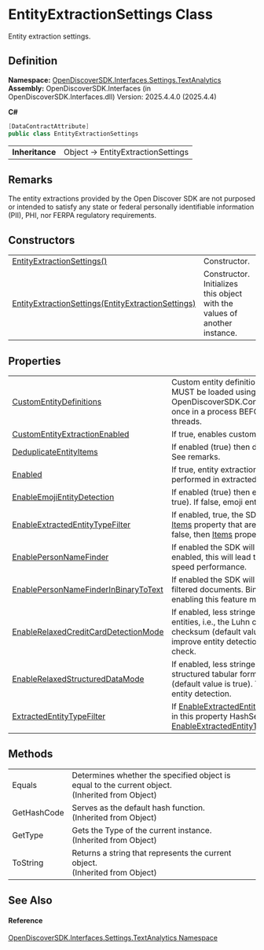 # EntityExtractionSettings Class


Entity extraction settings.



## Definition
**Namespace:** <a href="426e0aba-3c94-7f71-597c-2ec5efa7782b">OpenDiscoverSDK.Interfaces.Settings.TextAnalytics</a>  
**Assembly:** OpenDiscoverSDK.Interfaces (in OpenDiscoverSDK.Interfaces.dll) Version: 2025.4.4.0 (2025.4.4)

**C#**
``` C#
[DataContractAttribute]
public class EntityExtractionSettings
```

<table><tr><td><strong>Inheritance</strong></td><td>Object  →  EntityExtractionSettings</td></tr>
</table>



## Remarks
The entity extractions provided by the Open Discover SDK are not purposed or intended to satisfy any state or federal personally identifiable information (PII), PHI, nor FERPA regulatory requirements.

## Constructors
<table>
<tr>
<td><a href="25653fd9-c5de-f0f9-b2b6-cf7cff80c024">EntityExtractionSettings()</a></td>
<td>Constructor.</td></tr>
<tr>
<td><a href="a3385e3f-ddfe-7c01-1ef9-b1ec60eef5c9">EntityExtractionSettings(EntityExtractionSettings)</a></td>
<td>Constructor. Initializes this object with the values of another instance.</td></tr>
</table>

## Properties
<table>
<tr>
<td><a href="5defbc64-de6c-9acc-1bb8-cbbfc5bccfd6">CustomEntityDefinitions</a></td>
<td>Custom entity definitions. To use these custom item definitions they MUST be loaded using method OpenDiscoverSDK.ContentExtractorFactory.LoadCustomEntityDefinitions once in a process BEFORE starting any content extraction on process threads.</td></tr>
<tr>
<td><a href="9129bb94-69a2-f49d-7759-d944fef5ba00">CustomEntityExtractionEnabled</a></td>
<td>If true, enables custom entity detection and extraction</td></tr>
<tr>
<td><a href="6fa065e6-64e6-a891-a496-a6ca9804221e">DeduplicateEntityItems</a></td>
<td>If enabled (true) then duplicate entity items are not included in results. See remarks.</td></tr>
<tr>
<td><a href="8b211298-3c67-3276-3000-5b4f9ded81d6">Enabled</a></td>
<td>If true, entity extraction is enabled. If false, no entity extraction is performed in extracted text nor metadata.</td></tr>
<tr>
<td><a href="c82834c6-aa83-56dc-d541-b0848ab1c227">EnableEmojiEntityDetection</a></td>
<td>If enabled (true) then emoji entity items will be detected (default value is true). If false, emoji entities will not be detected and returned in results.</td></tr>
<tr>
<td><a href="95564927-4975-7e82-fbe7-465601eec965">EnableExtractedEntityTypeFilter</a></td>
<td>If enabled, true, the SDK will filter-out entity types (<a href="2caef568-f7bd-69fc-89c4-aa0d3e2c497b">EntityType</a>) in the <a href="df171504-4e56-94e0-248a-15a2978f734c">Items</a> property that are NOT in the <a href="17f19cef-55c2-c3a2-fa5f-e6a9e8654ce5">ExtractedEntityTypeFilter</a> hash set. If false, then <a href="df171504-4e56-94e0-248a-15a2978f734c">Items</a> property is not filtered by <a href="2caef568-f7bd-69fc-89c4-aa0d3e2c497b">EntityType</a>.</td></tr>
<tr>
<td><a href="e1ea5ea7-773c-9a7a-f314-c03458e089ef">EnablePersonNameFinder</a></td>
<td>If enabled the SDK will attempt to find person names without context. If enabled, this will lead to some degradation in document processing speed performance.</td></tr>
<tr>
<td><a href="85a15b61-502b-9b90-9cae-8d5ab3104524">EnablePersonNameFinderInBinaryToText</a></td>
<td>If enabled the SDK will attempt to find person names in binary-to-text filtered documents. Binary-to-text filtered files have lots of "noise", enabling this feature may lead to lots of false postives.</td></tr>
<tr>
<td><a href="27c29e60-91c5-b3c6-da44-60c288b3010c">EnableRelaxedCreditCardDetectionMode</a></td>
<td>If enabled, less stringent rules are used to find credit card number entities, i.e., the Luhn check is not used to verify the card number checksum (default value is true). This will lead to more false positives but improve entity detection as some card numbers no longer use the Luhn check.</td></tr>
<tr>
<td><a href="d4a87b60-9eca-dab5-46ed-9772b16646a3">EnableRelaxedStructuredDataMode</a></td>
<td>If enabled, less stringent rules are used to find column based entities in structured tabular formats such as spreadsheets and database files (default value is true). This will lead to more false positives but improve entity detection.</td></tr>
<tr>
<td><a href="17f19cef-55c2-c3a2-fa5f-e6a9e8654ce5">ExtractedEntityTypeFilter</a></td>
<td>If <a href="95564927-4975-7e82-fbe7-465601eec965">EnableExtractedEntityTypeFilter</a> is true, only entity types (<a href="2caef568-f7bd-69fc-89c4-aa0d3e2c497b">EntityType</a>) in this property HashSet are extracted and returned by <a href="df171504-4e56-94e0-248a-15a2978f734c">Items</a> property. If <a href="95564927-4975-7e82-fbe7-465601eec965">EnableExtractedEntityTypeFilter</a> is false, then this property is ignored.</td></tr>
</table>

## Methods
<table>
<tr>
<td>Equals</td>
<td>Determines whether the specified object is equal to the current object.<br />(Inherited from Object)</td></tr>
<tr>
<td>GetHashCode</td>
<td>Serves as the default hash function.<br />(Inherited from Object)</td></tr>
<tr>
<td>GetType</td>
<td>Gets the Type of the current instance.<br />(Inherited from Object)</td></tr>
<tr>
<td>ToString</td>
<td>Returns a string that represents the current object.<br />(Inherited from Object)</td></tr>
</table>

## See Also


#### Reference
<a href="426e0aba-3c94-7f71-597c-2ec5efa7782b">OpenDiscoverSDK.Interfaces.Settings.TextAnalytics Namespace</a>  
